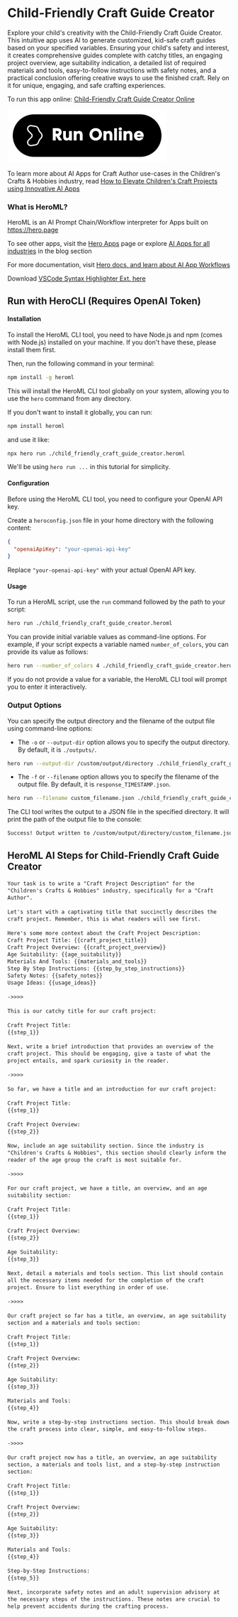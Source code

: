 # Child-Friendly Craft Guide Creator

Explore your child's creativity with the Child-Friendly Craft Guide Creator. This intuitive app uses AI to generate customized, kid-safe craft guides based on your specified variables. Ensuring your child's safety and interest, it creates comprehensive guides complete with catchy titles, an engaging project overview, age suitability indication, a detailed list of required materials and tools, easy-to-follow instructions with safety notes, and a practical conclusion offering creative ways to use the finished craft. Rely on it for unique, engaging, and safe crafting experiences.

To run this app online: [Child-Friendly Craft Guide Creator Online](https://hero.page/app/child-friendly-craft-guide-creator-customized-kid-safe-craft-guides/avvOE2H1pIR1KczWgC3H)

[![Run Child-Friendly Craft Guide Creator Online](/assets/run.svg)](https://hero.page/app/child-friendly-craft-guide-creator-customized-kid-safe-craft-guides/avvOE2H1pIR1KczWgC3H)

To learn more about AI Apps for Craft Author use-cases in the Children's Crafts & Hobbies industry, read [How to Elevate Children's Craft Projects using Innovative AI Apps](https://hero.page/blog/ai/children's-crafts-and-hobbies/how-to-elevate-children's-craft-projects-using-innovative-ai-apps/170780)

### What is HeroML?
HeroML is an AI Prompt Chain/Workflow interpreter for Apps built on https://hero.page 

To see other apps, visit the [Hero Apps](https://hero.page/apps) page or explore [AI Apps for all industries](https://hero.page/blog) in the blog section

For more documentation, visit [Hero docs, and learn about AI App Workflows](https://hero.page/tutorials/introduction-to-heroml)

Download [VSCode Syntax Highlighter Ext. here](https://marketplace.visualstudio.com/items?itemName=hero-page.heroml)

## Run with HeroCLI (Requires OpenAI Token)

#### Installation

To install the HeroML CLI tool, you need to have Node.js and npm (comes with Node.js) installed on your machine. If you don't have these, please install them first. 

Then, run the following command in your terminal:

```bash
npm install -g heroml
```

This will install the HeroML CLI tool globally on your system, allowing you to use the `hero` command from any directory.

If you don't want to install it globally, you can run:

```bash
npm install heroml
```

and use it like:

```bash
npx hero run ./child_friendly_craft_guide_creator.heroml
```

We'll be using `hero run ...` in this tutorial for simplicity.

#### Configuration

Before using the HeroML CLI tool, you need to configure your OpenAI API key. 

Create a `heroconfig.json` file in your home directory with the following content:

```json
{
  "openaiApiKey": "your-openai-api-key"
}
```

Replace `"your-openai-api-key"` with your actual OpenAI API key.

#### Usage

To run a HeroML script, use the `run` command followed by the path to your script:

```bash
hero run ./child_friendly_craft_guide_creator.heroml
```

You can provide initial variable values as command-line options. For example, if your script expects a variable named `number_of_colors`, you can provide its value as follows:

```bash
hero run --number_of_colors 4 ./child_friendly_craft_guide_creator.heroml
```

If you do not provide a value for a variable, the HeroML CLI tool will prompt you to enter it interactively.

### Output Options

You can specify the output directory and the filename of the output file using command-line options:

- The `-o` or `--output-dir` option allows you to specify the output directory. By default, it is `./outputs/`.

```bash
hero run --output-dir /custom/output/directory ./child_friendly_craft_guide_creator.heroml
```

- The `-f` or `--filename` option allows you to specify the filename of the output file. By default, it is `response_TIMESTAMP.json`.

```bash
hero run --filename custom_filename.json ./child_friendly_craft_guide_creator.heroml
```

The CLI tool writes the output to a JSON file in the specified directory. It will print the path of the output file to the console:

```bash
Success! Output written to /custom/output/directory/custom_filename.json
```


## HeroML AI Steps for Child-Friendly Craft Guide Creator
```
Your task is to write a "Craft Project Description" for the "Children's Crafts & Hobbies" industry, specifically for a "Craft Author". 

Let's start with a captivating title that succinctly describes the craft project. Remember, this is what readers will see first.

Here's some more context about the Craft Project Description:
Craft Project Title: {{craft_project_title}}
Craft Project Overview: {{craft_project_overview}}
Age Suitability: {{age_suitability}}
Materials And Tools: {{materials_and_tools}}
Step By Step Instructions: {{step_by_step_instructions}}
Safety Notes: {{safety_notes}}
Usage Ideas: {{usage_ideas}}

->>>>

This is our catchy title for our craft project:

Craft Project Title:
{{step_1}}

Next, write a brief introduction that provides an overview of the craft project. This should be engaging, give a taste of what the project entails, and spark curiosity in the reader.

->>>>

So far, we have a title and an introduction for our craft project:

Craft Project Title:
{{step_1}}

Craft Project Overview:
{{step_2}}

Now, include an age suitability section. Since the industry is "Children's Crafts & Hobbies", this section should clearly inform the reader of the age group the craft is most suitable for.

->>>>

For our craft project, we have a title, an overview, and an age suitability section:

Craft Project Title:
{{step_1}}

Craft Project Overview:
{{step_2}}

Age Suitability:
{{step_3}}

Next, detail a materials and tools section. This list should contain all the necessary items needed for the completion of the craft project. Ensure to list everything in order of use.

->>>>

Our craft project so far has a title, an overview, an age suitability section and a materials and tools section:

Craft Project Title:
{{step_1}}

Craft Project Overview:
{{step_2}}

Age Suitability:
{{step_3}}

Materials and Tools:
{{step_4}}

Now, write a step-by-step instructions section. This should break down the craft process into clear, simple, and easy-to-follow steps.

->>>>

Our craft project now has a title, an overview, an age suitability section, a materials and tools list, and a step-by-step instruction section:

Craft Project Title:
{{step_1}}

Craft Project Overview:
{{step_2}}

Age Suitability:
{{step_3}}

Materials and Tools:
{{step_4}}

Step-by-Step Instructions:
{{step_5}}

Next, incorporate safety notes and an adult supervision advisory at the necessary steps of the instructions. These notes are crucial to help prevent accidents during the crafting process.


```

